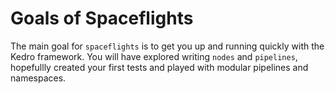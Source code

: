 # Goals of Spaceflights

The main goal for `spaceflights` is to get you up and running quickly with the Kedro framework. You will have explored writing `nodes` and `pipelines`, hopefullly created your first tests and played with modular pipelines and namespaces.


